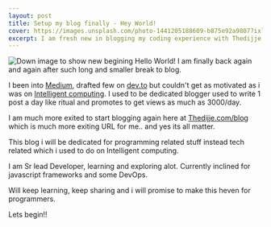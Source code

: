 ```yaml
---
layout: post
title: Setup my blog finally - Hey World!
cover: https://images.unsplash.com/photo-1441205188609-b875e92a9807?ixlib=rb-1.2.1&auto=format&fit=crop&w=1050&q=80
excerpt: I am fresh new in blogging my coding experience with Thedijje.com/blog
---
```


![Down image to show new begining](https://images.unsplash.com/photo-1441205188609-b875e92a9807?ixlib=rb-1.2.1&auto=format&fit=crop&w=1050&q=80)
Hello World! I am finally back again and again after such long and smaller break to blog.

I been into [Medium](https://medium.com/@medium), drafted few on [dev.to](https://dev.to/thedijje) but couldn't get as motivated as i was on [Intelligent computing](https://www.inteligentcomp.com). I used to be dedicated blogger used to write 1 post a day like ritual and promotes to get views as much as 3000/day.

I am much more exited to start blogging again here at [Thedijje.com/blog](https://thedijje.com/blog) which is much more exiting URL for me.. and yes its all matter.

This blog i will be dedicated for programming related stuff instead tech related which i used to do on Intelligent computing.

I am Sr lead Developer, learning and exploring alot. Currently inclined for javascript frameworks and some DevOps.

Will keep learning, keep sharing and i will promise to make this heven for programmers.

Lets begin!!

